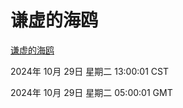 # 谦虚的海鸥
[谦虚的海鸥](http://219.139.197.74:56308/qxdho/course/base/hotlink/index.php)

2024年 10月 29日 星期二 13:00:01 CST

2024年 10月 29日 星期二 05:00:01 GMT

